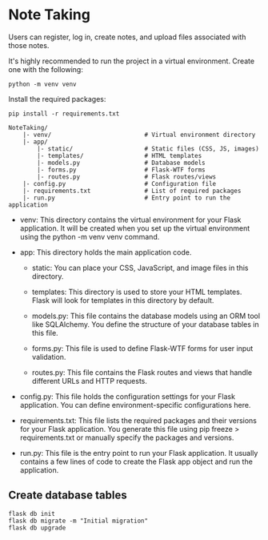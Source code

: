 # Note Taking

Users can register, log in, create notes, and upload files associated with those notes.

It's highly recommended to run the project in a virtual environment. Create one with the following:

```
python -m venv venv
```

Install the required packages: 

```
pip install -r requirements.txt
```

```
NoteTaking/
    |- venv/                          # Virtual environment directory
    |- app/
        |- static/                    # Static files (CSS, JS, images)
        |- templates/                 # HTML templates
        |- models.py                  # Database models
        |- forms.py                   # Flask-WTF forms
        |- routes.py                  # Flask routes/views
    |- config.py                      # Configuration file
    |- requirements.txt               # List of required packages
    |- run.py                         # Entry point to run the application
```

* venv: This directory contains the virtual environment for your Flask application. It will be created when you set up the virtual environment using the python -m venv venv command.

* app: This directory holds the main application code.

    * static: You can place your CSS, JavaScript, and image files in this directory.

    * templates: This directory is used to store your HTML templates. Flask will look for templates in this directory by default.

    * models.py: This file contains the database models using an ORM tool like SQLAlchemy. You define the structure of your database tables in this file.

    * forms.py: This file is used to define Flask-WTF forms for user input validation.

    * routes.py: This file contains the Flask routes and views that handle different URLs and HTTP requests.

* config.py: This file holds the configuration settings for your Flask application. You can define environment-specific configurations here.

* requirements.txt: This file lists the required packages and their versions for your Flask application. You generate this file using pip freeze > requirements.txt or manually specify the packages and versions.

* run.py: This file is the entry point to run your Flask application. It usually contains a few lines of code to create the Flask app object and run the application.

## Create database tables

```
flask db init
flask db migrate -m "Initial migration"
flask db upgrade
```
